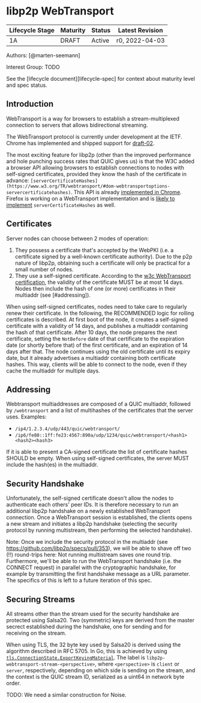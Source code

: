 # libp2p WebTransport

| Lifecycle Stage | Maturity                 | Status | Latest Revision |
|-----------------|--------------------------|--------|-----------------|
| 1A              | DRAFT                    | Active | r0, 2022-04-03  |

Authors: [@marten-seemann]

Interest Group: TODO

See the [lifecycle document][lifecycle-spec] for context about maturity level
and spec status.

## Introduction

WebTransport is a way for browsers to establish a stream-multiplexed connection to servers that allows bidirectional streaming.

The WebTransport protocol is currently under development at the IETF. Chrome has implemented and shipped support for [draft-02](https://datatracker.ietf.org/doc/draft-ietf-webtrans-http3/).

The most exciting feature for libp2p (other than the improved performance and hole punching success rates that QUIC gives us) is that the W3C added a browser API allowing browsers to establish connections to nodes with self-signed certificates, provided they know the hash of the certificate in advance: `[serverCertificateHashes](https://www.w3.org/TR/webtransport/#dom-webtransportoptions-servercertificatehashes)`. This API is already [implemented in Chrome](https://chromestatus.com/feature/5690646332440576). Firefox is working on a WebTransport implementation and is [likely to implement](https://github.com/mozilla/standards-positions/issues/167#issuecomment-1015951396) `serverCertificateHashes` as well.

## Certificates

Server nodes can choose between 2 modes of operation:
1. They possess a certificate that's accepted by the WebPKI (i.e. a certificate signed by a well-known certificate authority). Due to the p2p nature of libp2p, obtaining such a certificate will only be practical for a small number of nodes.
2. They use a self-signed certificate. According to the [w3c WebTransport certification](https://www.w3.org/TR/webtransport/), the validity of the certificate MUST be at most 14 days. Nodes then include the hash of one (or more) certificates in their multiaddr (see [#addressing]).

When using self-signed certificates, nodes need to take care to regularly renew their certificate. In the following, the RECOMMENDED logic for rolling certificates is described. At first boot of the node, it creates a self-signed certificate with a validity of 14 days, and publishes a multiaddr containing the hash of that certificate. After 10 days, the node prepares the next certificate, setting the `NotBefore` date of that certificate to the expiration date (or shortly before that) of the first certificate, and an expiration of 14 days after that. The node continues using the old certificate until its expiry date, but it already advertises a multiaddr containing both certificate hashes. This way, clients will be able to connect to the node, even if they cache the multiaddr for multiple days.

## Addressing

Webtransport multiaddresses are composed of a QUIC multiaddr, followed by `/webtransport` and a list of multihashes of the certificates that the server uses.
Examples:
* `/ip4/1.2.3.4/udp/443/quic/webtransport/`
* `/ip6/fe80::1ff:fe23:4567:890a/udp/1234/quic/webtransport/<hash1><hash2><hash3>`

If it is able to present a CA-signed certificate the list of certificate hashes SHOULD be empty. When using self-signed certificates, the server MUST include the hash(es) in the multiaddr.

## Security Handshake

Unfortunately, the self-signed certificate doesn't allow the nodes to authenticate each others' peer IDs. It is therefore necessary to run an additional libp2p handshake on a newly established WebTransport connection.
Once a WebTransport session is established, the clients opens a new stream and initiates a libp2p handshake (selecting the security protocol by running multistream, then performing the selected handshake).

Note: Once we include the security protocol in the multiaddr (see https://github.com/libp2p/specs/pull/353), we will be able to shave off two (!!) round-trips here: Not running multistream saves one round trip. Furthermore, we'll be able to run the WebTransport handshake (i.e. the CONNECT request) in parallel with the cryptographic handshake, for example by transmitting the first handshake message as a URL parameter. The specifics of this is left to a future iteration of this spec.

## Securing Streams

All streams other than the stream used for the security handshake are protected using Salsa20. Two (symmetric) keys are derived from the master secrect established during the handshake, one for sending and for receiving on the stream.

When using TLS, the 32 byte key used by Salsa20 is derived using the algorithm described in RFC 5705. In Go, this is achieved by using [`tls.ConnectionState.ExportKeyingMaterial`](https://pkg.go.dev/crypto/tls#ConnectionState.ExportKeyingMaterial). The label is `libp2p-webtransport-stream-<perspective>`, where `<perspective>` is `client` or `server`, respectively, depending on which side is sending on the stream, and the context is the QUIC stream ID, serialized as a uint64 in network byte order.

TODO: We need a similar construction for Noise.
